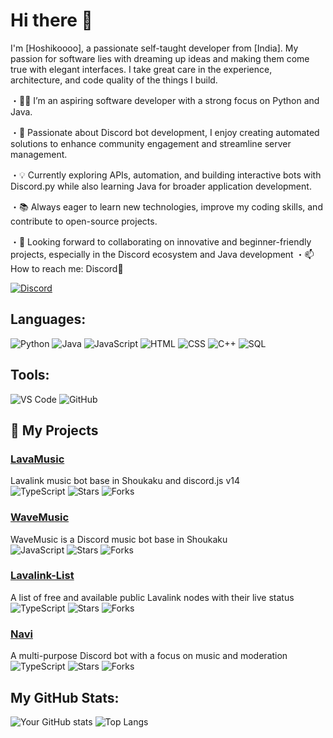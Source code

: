 # Hi there 👋

I'm [Hoshikoooo], a passionate self-taught developer from [India]. My passion for software lies with dreaming up ideas and making them come true with elegant interfaces. I take great care in the experience, architecture, and code quality of the things I build.

・👨‍💻 I’m an aspiring software developer with a strong focus on Python and Java.

・🤖 Passionate about Discord bot development, I enjoy creating automated solutions to enhance community engagement and streamline server management.

・💡 Currently exploring APIs, automation, and building interactive bots with Discord.py while also learning Java for broader application development.

・📚 Always eager to learn new technologies, improve my coding skills, and contribute to open-source projects.

・🎯 Looking forward to collaborating on innovative and beginner-friendly projects, especially in the Discord ecosystem and Java development
・📫 How to reach me: Discord🔗

[![Discord](https://img.shields.io/badge/Discord-7289DA?style=for-the-badge&logo=discord&logoColor=white)](https://discord.com/invite/fKwkkpRpTv)

## Languages:
![Python](https://img.shields.io/badge/Python-3776AB?style=for-the-badge&logo=python&logoColor=white)
![Java](https://img.shields.io/badge/Java-007396?style=for-the-badge&logo=java&logoColor=white)
![JavaScript](https://img.shields.io/badge/JavaScript-F7DF1E?style=for-the-badge&logo=javascript&logoColor=black)
![HTML](https://img.shields.io/badge/HTML5-E34F26?style=for-the-badge&logo=html5&logoColor=white)
![CSS](https://img.shields.io/badge/CSS3-1572B6?style=for-the-badge&logo=css3&logoColor=white)
![C++](https://img.shields.io/badge/C++-00599C?style=for-the-badge&logo=c%2B%2B&logoColor=white)
![SQL](https://img.shields.io/badge/SQL-4479A1?style=for-the-badge&logo=postgresql&logoColor=white)

## Tools:
![VS Code](https://img.shields.io/badge/VS%20Code-007ACC?style=for-the-badge&logo=visual%20studio%20code&logoColor=white)
![GitHub](https://img.shields.io/badge/GitHub-181717?style=for-the-badge&logo=github&logoColor=white)

## 📂 My Projects

### [LavaMusic](https://github.com/Hoshikoooo/lavamusic)
Lavalink music bot base in Shoukaku and discord.js v14  
![TypeScript](https://img.shields.io/badge/-TypeScript-blue) ![Stars](https://img.shields.io/github/stars/Hoshikoooo/lavamusic) ![Forks](https://img.shields.io/github/forks/Hoshikoooo/lavamusic)

### [WaveMusic](https://github.com/Hoshikoooo/wavemusic)
WaveMusic is a Discord music bot base in Shoukaku  
![JavaScript](https://img.shields.io/badge/-JavaScript-yellow) ![Stars](https://img.shields.io/github/stars/Hoshikoooo/wavemusic) ![Forks](https://img.shields.io/github/forks/Hoshikoooo/wavemusic)

### [Lavalink-List](https://github.com/Hoshikoooo/lavalink-list)
A list of free and available public Lavalink nodes with their live status  
![TypeScript](https://img.shields.io/badge/-TypeScript-blue) ![Stars](https://img.shields.io/github/stars/Hoshikoooo/lavalink-list) ![Forks](https://img.shields.io/github/forks/Hoshikoooo/lavalink-list)

### [Navi](https://github.com/Hoshikoooo/navi)
A multi-purpose Discord bot with a focus on music and moderation  
![TypeScript](https://img.shields.io/badge/-TypeScript-blue) ![Stars](https://img.shields.io/github/stars/Hoshikoooo/navi) ![Forks](https://img.shields.io/github/forks/Hoshikoooo/navi)

## My GitHub Stats:
![Your GitHub stats](https://github-readme-stats.vercel.app/api?username=Hoshikoooo&show_icons=true&theme=tokyonight)
![Top Langs](https://github-readme-stats.vercel.app/api/top-langs/?username=hoshikoooo&layout=compact)
